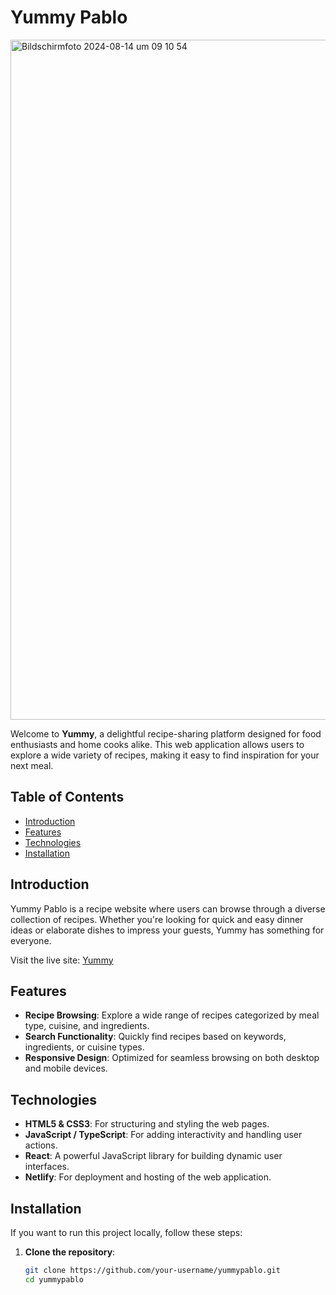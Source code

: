# Yummy Pablo

<img width="1088" alt="Bildschirmfoto 2024-08-14 um 09 10 54" src="https://github.com/user-attachments/assets/5a5e5f77-b2a4-47a0-b3ea-3d260b4b8e98">

Welcome to **Yummy**, a delightful recipe-sharing platform designed for food enthusiasts and home cooks alike. This web application allows users to explore a wide variety of recipes, making it easy to find inspiration for your next meal.

## Table of Contents
- [Introduction](#introduction)
- [Features](#features)
- [Technologies](#technologies)
- [Installation](#installation)

## Introduction

Yummy Pablo is a recipe website where users can browse through a diverse collection of recipes. Whether you're looking for quick and easy dinner ideas or elaborate dishes to impress your guests, Yummy has something for everyone.

Visit the live site: [Yummy](https://yummypablo.netlify.app/)

## Features

- **Recipe Browsing**: Explore a wide range of recipes categorized by meal type, cuisine, and ingredients.
- **Search Functionality**: Quickly find recipes based on keywords, ingredients, or cuisine types.
- **Responsive Design**: Optimized for seamless browsing on both desktop and mobile devices.

## Technologies

- **HTML5 & CSS3**: For structuring and styling the web pages.
- **JavaScript / TypeScript**: For adding interactivity and handling user actions.
- **React**: A powerful JavaScript library for building dynamic user interfaces.
- **Netlify**: For deployment and hosting of the web application.

## Installation

If you want to run this project locally, follow these steps:

1. **Clone the repository**:
   ```bash
   git clone https://github.com/your-username/yummypablo.git
   cd yummypablo
